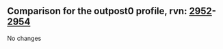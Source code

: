 ## Comparison for the outpost0 profile, rvn: [2952](https://github.com/PRO100KatYT/FortniteProfileRevisions/tree/main/profiles/outpost0/2952%20outpost0.json)-[2954](https://github.com/PRO100KatYT/FortniteProfileRevisions/tree/main/profiles/outpost0/2954%20outpost0.json)

No changes
